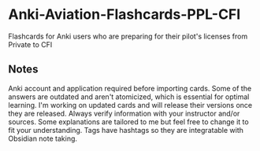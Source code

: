 # Anki-Aviation-Flashcards-PPL-CFI
Flashcards for Anki users who are preparing for their pilot's licenses from Private to CFI
## Notes
Anki account and application required before importing cards.
Some of the answers are outdated and aren't atomicized, which is essential for optimal learning. I'm working on updated cards and will release their versions once they are released. Always verify information with your instructor and/or sources.
Some explanations are tailored to me but feel free to change it to fit your understanding.
Tags have hashtags so they are integratable with Obsidian note taking.
